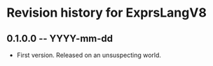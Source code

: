 # Revision history for ExprsLangV8

## 0.1.0.0 -- YYYY-mm-dd

* First version. Released on an unsuspecting world.
